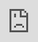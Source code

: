 <!DOCTYPE html>
<html>
   <head>
      <meta name="viewport" content="width=device-width, initial-scale=1">
      <base target="_top">
   </head>
   <body>
      <iframe style="position: absolute;top: 0;left: 0;width: 100%;height: 100%;border: 0;" src="https://script.google.com/macros/s/AKfycbxtnROSzz5AICU9X85nVZXrUZOvZhLteS_PuERDby8/dev" />
   </body>
</html>
